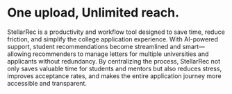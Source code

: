 # One upload, Unlimited reach.

StellarRec is a productivity and workflow tool designed to save time, reduce friction, and simplify the college application experience. With AI-powered support, student recommendations become streamlined and smart—allowing recommenders to manage letters for multiple universities and applicants without redundancy. By centralizing the process, StellarRec not only saves valuable time for students and mentors but also reduces stress, improves acceptance rates, and makes the entire application journey more accessible and transparent.


